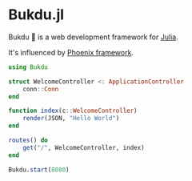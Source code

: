 # Bukdu.jl

Bukdu 🌌  is a web development framework for [Julia](https://julialang.org).

It's influenced by [Phoenix framework](http://phoenixframework.org).

```julia
using Bukdu

struct WelcomeController <: ApplicationController
    conn::Conn
end

function index(c::WelcomeController)
    render(JSON, "Hello World")
end

routes() do
    get("/", WelcomeController, index)
end

Bukdu.start(8080)
```
